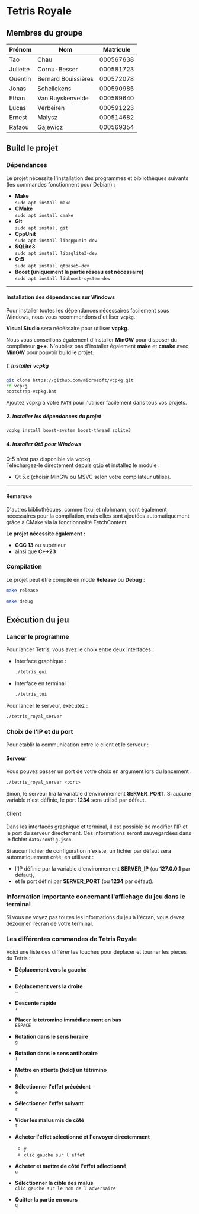 # Tetris Royale

## Membres du groupe

| Prénom    | Nom                 | Matricule |
| --------- | ------------------- | --------- |
| Tao       | Chau                | 000567638 |
| Juliette  | Cornu-Besser        | 000581723 |
| Quentin   | Bernard Bouissières | 000572078 |
| Jonas     | Schellekens         | 000590985 |
| Ethan     | Van Ruyskenvelde    | 000589640 |
| Lucas     | Verbeiren           | 000591223 |
| Ernest    | Malysz              | 000514682 |
| Rafaou    | Gajewicz            | 000569354 |

## Build le projet

### Dépendances

Le projet nécessite l'installation des programmes et bibliothèques suivants
(les commandes fonctionnent pour Debian) :

- **Make**\
  `sudo apt install make`
- **CMake**\
  `sudo apt install cmake`
- **Git**\
  `sudo apt install git`
- **CppUnit**\
  `sudo apt install libcppunit-dev`
- **SQLite3**\
  `sudo apt install libsqlite3-dev`
- **Qt5**\
  `sudo apt install qtbase5-dev`
- **Boost (uniquement la partie réseau est nécessaire)**\
  `sudo apt install libboost-system-dev`

---

#### Installation des dépendances sur Windows
Pour installer toutes les dépendances nécessaires facilement sous Windows, nous vous recommendons d'utiliser `vcpkg`.

**Visual Studio** sera nécéssaire pour utiliser **vcpkg**.

Nous vous conseillons également d'installer **MinGW** pour disposer du compilateur **g++**.
N'oubliez pas d'installer également **make** et **cmake** avec **MinGW** pour pouvoir build le projet.

##### 1. Installer vcpkg
```sh
git clone https://github.com/microsoft/vcpkg.git
cd vcpkg
bootstrap-vcpkg.bat
```

Ajoutez vcpkg à votre `PATH` pour l'utiliser facilement dans tous vos projets.

##### 2. Installer les dépendances du projet

```bash
vcpkg install boost-system boost-thread sqlite3
```

##### 4. Installer Qt5 pour Windows

Qt5 n'est pas disponible via vcpkg.  
Téléchargez-le directement depuis [qt.io](https://www.qt.io/download) et installez le module :

- Qt 5.x (choisir MinGW ou MSVC selon votre compilateur utilisé).

---

#### Remarque

D'autres bibliothèques, comme ftxui et nlohmann, sont également nécessaires pour la compilation, mais elles sont ajoutées automatiquement grâce à CMake via la fonctionnalité FetchContent.

**Le projet nécessite également :**

- **GCC 13** ou supérieur
- ainsi que **C++23**

### Compilation

Le projet peut être compilé en mode **Release** ou **Debug** :

```sh
make release
```

```sh
make debug
```

## Exécution du jeu

### Lancer le programme

Pour lancer Tetris, vous avez le choix entre deux interfaces :

- Interface graphique :

  ```sh
  ./tetris_gui
  ```

- Interface en terminal :

  ```sh
  ./tetris_tui
  ```

Pour lancer le serveur, exécutez :

```sh
./tetris_royal_server
```

### Choix de l'IP et du port

Pour établir la communication entre le client et le serveur :

#### Serveur

Vous pouvez passer un port de votre choix en argument lors du lancement :

```sh
./tetris_royal_server <port>
```

Sinon, le serveur lira la variable d'environnement **SERVER_PORT**.
Si aucune variable n'est définie, le port **1234** sera utilisé par défaut.

#### Client

Dans les interfaces graphique et terminal, il est possible de modifier l'IP et le port du serveur directement.
Ces informations seront sauvegardées dans le fichier `data/config.json`.

Si aucun fichier de configuration n'existe, un fichier par défaut sera automatiquement créé, en utilisant :

- l'IP définie par la variable d'environnement **SERVER_IP** (ou **127.0.0.1** par défaut),
- et le port défini par **SERVER_PORT** (ou **1234** par défaut).

### Information importante concernant l'affichage du jeu dans le terminal

Si vous ne voyez pas toutes les informations du jeu à l'écran, vous devez dézoomer l'écran de votre terminal.

### Les différentes commandes de Tetris Royale

Voici une liste des différentes touches pour déplacer et tourner les pièces du
Tetris :

- **Déplacement vers la gauche**\
  `←`

- **Déplacement vers la droite**\
  `→`

- **Descente rapide**\
  `↓`

- **Placer le tetromino immédiatement en bas**\
  `ESPACE`

- **Rotation dans le sens horaire**\
  `g`

- **Rotation dans le sens antihoraire**\
  `f`

- **Mettre en attente (hold) un tétrimino**\
  `h`

- **Sélectionner l'effet précédent**\
  `e`

- **Sélectionner l'effet suivant**\
  `r`

- **Vider les malus mis de côté**\
  `t`

- **Acheter l'effet sélectionné et l'envoyer directemment**
  - `y`
  - `clic gauche sur l'effet`

- **Acheter et mettre de côté l'effet sélectionné**\
  `u`

- **Sélectionner la cible des malus**\
  `clic gauche sur le nom de l'adversaire`

- **Quitter la partie en cours**\
  `q`
